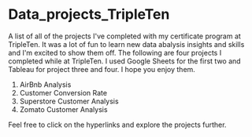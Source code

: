 # Data_projects_TripleTen
A list of all of the projects I've completed with my certificate program at TripleTen.
It was a lot of fun to learn new data abalysis insights and skills and I'm excited to show them off.
The following are four  projects I completed while at TripleTen. I used Google Sheets for the first two 
and Tableau for project three and four. I hope you enjoy them.

1. AirBnb Analysis
2. Customer Conversion Rate
3. Superstore Customer Analysis
4. Zomato Customer Analysis

Feel free to click on the hyperlinks and explore the projects further.
